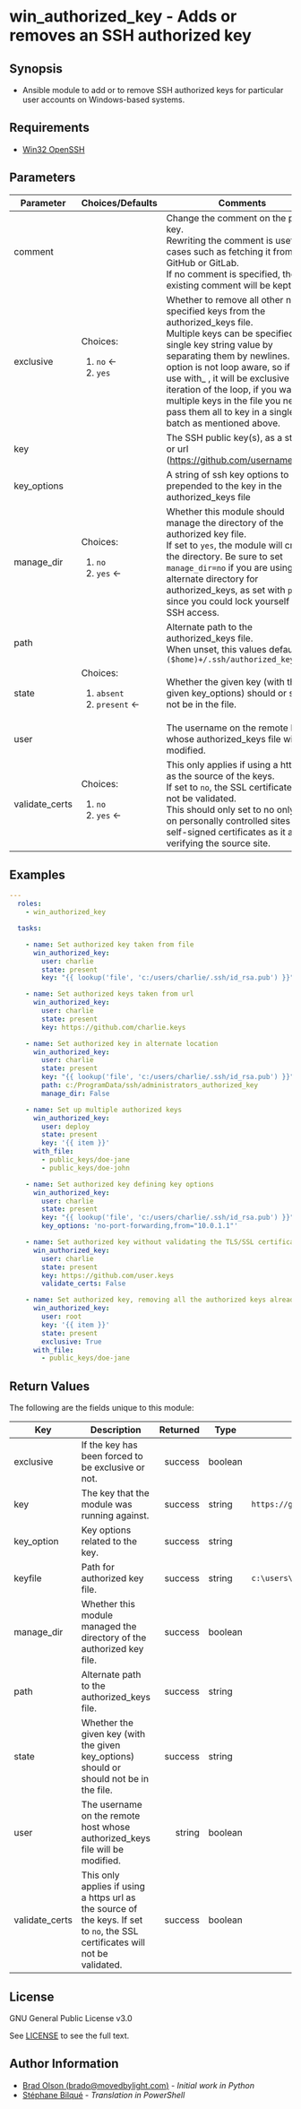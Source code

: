 # win_authorized_key - Adds or removes an SSH authorized key

## Synopsis

* Ansible module to add or to remove SSH authorized keys for particular user accounts on Windows-based systems.

## Requirements

* [Win32 OpenSSH]

## Parameters

| Parameter      | Choices/Defaults                              | Comments                                                                                                                                                                                                                                                                                                                                                                                        |
| -------------- | --------------------------------------------- | ----------------------------------------------------------------------------------------------------------------------------------------------------------------------------------------------------------------------------------------------------------------------------------------------------------------------------------------------------------------------------------------------- |
| comment        |                                               | Change the comment on the public key.<br/>Rewriting the comment is useful in cases such as fetching it from GitHub or GitLab.<br/>If no comment is specified, the existing comment will be kept.                                                                                                                                                                                                |
| exclusive      | Choices:<ol><li>`no` <-<li>`yes`</ol>         | Whether to remove all other non-specified keys from the authorized_keys file.<br/>Multiple keys can be specified in a single key string value by separating them by newlines. This option is not loop aware, so if you use with_ , it will be exclusive per iteration of the loop, if you want multiple keys in the file you need to pass them all to key in a single batch as mentioned above. |
| key            |                                               | The SSH public key(s), as a string or url (<https://github.com/username.keys>)                                                                                                                                                                                                                                                                                                                  |
| key_options    |                                               | A string of ssh key options to be prepended to the key in the authorized_keys file                                                                                                                                                                                                                                                                                                              |
| manage_dir     | Choices:<ol><li>`no`<li>`yes` <-</ol>         | Whether this module should manage the directory of the authorized key file.<br/>If set to `yes`, the module will create the directory. Be sure to set `manage_dir=no` if you are using an alternate directory for authorized_keys, as set with `path`, since you could lock yourself out of SSH access.                                                                                         |
| path           |                                               | Alternate path to the authorized_keys file.<br/>When unset, this values defaults to `($home)+/.ssh/authorized_keys`                                                                                                                                                                                                                                                                             |
| state          | Choices:<ol><li>`absent`<li>`present` <-</ol> | Whether the given key (with the given key_options) should or should not be in the file.                                                                                                                                                                                                                                                                                                         |
| user           |                                               | The username on the remote host whose authorized_keys file will be modified.                                                                                                                                                                                                                                                                                                                    |
| validate_certs | Choices:<ol><li>`no`<li>`yes` <-</ol>         | This only applies if using a https url as the source of the keys.<br/>If set to `no`, the SSL certificates will not be validated.<br/>This should only set to no only used on personally controlled sites using self-signed certificates as it avoids verifying the source site.                                                                                                                |

## Examples

```yaml
---
  roles:
    - win_authorized_key

  tasks:

    - name: Set authorized key taken from file
      win_authorized_key:
        user: charlie
        state: present
        key: "{{ lookup('file', 'c:/users/charlie/.ssh/id_rsa.pub') }}"

    - name: Set authorized keys taken from url
      win_authorized_key:
        user: charlie
        state: present
        key: https://github.com/charlie.keys

    - name: Set authorized key in alternate location
      win_authorized_key:
        user: charlie
        state: present
        key: "{{ lookup('file', 'c:/users/charlie/.ssh/id_rsa.pub') }}"
        path: c:/ProgramData/ssh/administrators_authorized_key
        manage_dir: False

    - name: Set up multiple authorized keys
      win_authorized_key:
        user: deploy
        state: present
        key: '{{ item }}'
      with_file:
        - public_keys/doe-jane
        - public_keys/doe-john

    - name: Set authorized key defining key options
      win_authorized_key:
        user: charlie
        state: present
        key: "{{ lookup('file', 'c:/users/charlie/.ssh/id_rsa.pub') }}"
        key_options: 'no-port-forwarding,from="10.0.1.1"'

    - name: Set authorized key without validating the TLS/SSL certificates
      win_authorized_key:
        user: charlie
        state: present
        key: https://github.com/user.keys
        validate_certs: False

    - name: Set authorized key, removing all the authorized keys already set
      win_authorized_key:
        user: root
        key: '{{ item }}'
        state: present
        exclusive: True
      with_file:
        - public_keys/doe-jane
```

## Return Values

The following are the fields unique to this module:

| Key            | Description                                                                                                                   | Returned | Type    | Example                                |
| -------------- | ----------------------------------------------------------------------------------------------------------------------------- | -------: | ------- | -------------------------------------- |
| exclusive      | If the key has been forced to be exclusive or not.                                                                            |  success | boolean |                                        |
| key            | The key that the module was running against.                                                                                  |  success | string  | `https://github.com/user.keys`         |
| key_option     | Key options related to the key.                                                                                               |  success | string  |                                        |
| keyfile        | Path for authorized key file.                                                                                                 |  success | string  | `c:\users\charlie\ssh\authorized_keys` |
| manage_dir     | Whether this module managed the directory of the authorized key file.                                                         |  success | boolean |                                        |
| path           | Alternate path to the authorized_keys file.                                                                                   |  success | string  |                                        |
| state          | Whether the given key (with the given key_options) should or should not be in the file.                                       |  success | string  |                                        |
| user           | The username on the remote host whose authorized_keys file will be modified.                                                  |   string | boolean |                                        |
| validate_certs | This only applies if using a https url as the source of the keys. If set to `no`, the SSL certificates will not be validated. |  success | boolean |                                        |

## License

GNU General Public License v3.0

See [LICENSE](LICENSE) to see the full text.

## Author Information

* [Brad Olson (brado@movedbylight.com)](mailto:brado@movedbylight.com) - *Initial work in Python*
* [Stéphane Bilqué](https://github.com/sbilque)  - *Translation in PowerShell*

[Win32 OpenSSH]: https://github.com/PowerShell/Win32-OpenSSH/wiki/Install-Win32-OpenSSH
